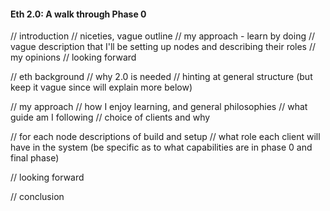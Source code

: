 #### Eth 2.0: A walk through Phase 0

// introduction
 // niceties, vague outline
 // my approach - learn by doing
 // vague description that I'll be setting up nodes and describing their roles
 // my opinions
 // looking forward

// eth background
 // why 2.0 is needed
 // hinting at general structure (but keep it vague since will explain more below)

// my approach
 // how I enjoy learning, and general philosophies
 // what guide am I following
 // choice of clients and why

// for each node descriptions of build and setup
 // what role each client will have in the system (be specific as to what capabilities are in phase 0 and final phase)

// looking forward

// conclusion

